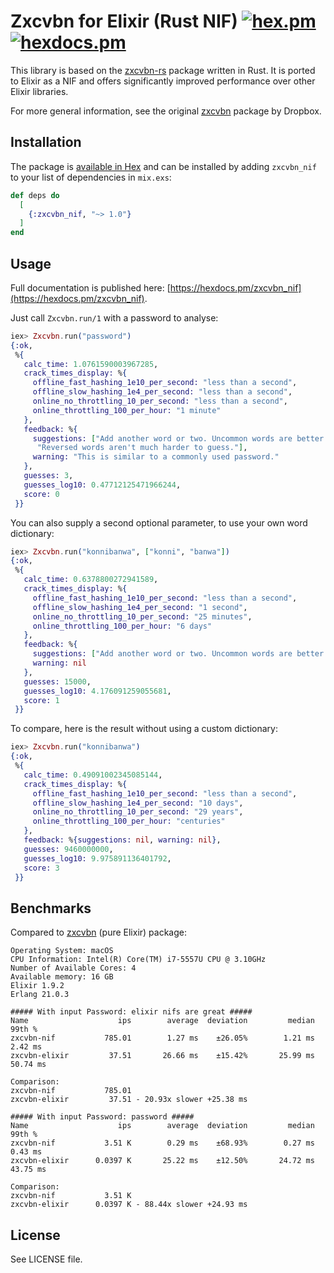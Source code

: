 # Zxcvbn for Elixir (Rust NIF) [![hex.pm](https://img.shields.io/hexpm/v/zxcvbn_nif.svg?style=flat-square)](https://hex.pm/packages/zxcvbn_nif) [![hexdocs.pm](https://img.shields.io/badge/docs-latest-green.svg?style=flat-square)](https://hexdocs.pm/zxcvbn_nif)

This library is based on the [zxcvbn-rs](https://github.com/shssoichiro/zxcvbn-rs) package written in Rust. It is ported to Elixir as a NIF and offers significantly improved performance over other Elixir libraries.

For more general information, see the original [zxcvbn](https://github.com/dropbox/zxcvbn) package by Dropbox.

## Installation

The package is [available in Hex](https://hex.pm/packages/zxcvbn_nif) and can be installed
by adding `zxcvbn_nif` to your list of dependencies in `mix.exs`:

```elixir
def deps do
  [
    {:zxcvbn_nif, "~> 1.0"}
  ]
end
```

## Usage

Full documentation is published here: [https://hexdocs.pm/zxcvbn_nif](https://hexdocs.pm/zxcvbn_nif).

Just call `Zxcvbn.run/1` with a password to analyse:

```elixir
iex> Zxcvbn.run("password")
{:ok,
 %{
   calc_time: 1.0761590003967285,
   crack_times_display: %{
     offline_fast_hashing_1e10_per_second: "less than a second",
     offline_slow_hashing_1e4_per_second: "less than a second",
     online_no_throttling_10_per_second: "less than a second",
     online_throttling_100_per_hour: "1 minute"
   },
   feedback: %{
     suggestions: ["Add another word or two. Uncommon words are better.",
      "Reversed words aren't much harder to guess."],
     warning: "This is similar to a commonly used password."
   },
   guesses: 3,
   guesses_log10: 0.47712125471966244,
   score: 0
 }}
```

You can also supply a second optional parameter, to use your own word dictionary:

```elixir
iex> Zxcvbn.run("konnibanwa", ["konni", "banwa"])
{:ok,
 %{
   calc_time: 0.6378800272941589,
   crack_times_display: %{
     offline_fast_hashing_1e10_per_second: "less than a second",
     offline_slow_hashing_1e4_per_second: "1 second",
     online_no_throttling_10_per_second: "25 minutes",
     online_throttling_100_per_hour: "6 days"
   },
   feedback: %{
     suggestions: ["Add another word or two. Uncommon words are better."],
     warning: nil
   },
   guesses: 15000,
   guesses_log10: 4.176091259055681,
   score: 1
 }}
```

To compare, here is the result without using a custom dictionary:

```elixir
iex> Zxcvbn.run("konnibanwa")
{:ok,
 %{
   calc_time: 0.49091002345085144,
   crack_times_display: %{
     offline_fast_hashing_1e10_per_second: "less than a second",
     offline_slow_hashing_1e4_per_second: "10 days",
     online_no_throttling_10_per_second: "29 years",
     online_throttling_100_per_hour: "centuries"
   },
   feedback: %{suggestions: nil, warning: nil},
   guesses: 9460000000,
   guesses_log10: 9.975891136401792,
   score: 3
 }}
```

## Benchmarks
Compared to [zxcvbn](https://hex.pm/packages/zxcvbn) (pure Elixir) package:

```
Operating System: macOS
CPU Information: Intel(R) Core(TM) i7-5557U CPU @ 3.10GHz
Number of Available Cores: 4
Available memory: 16 GB
Elixir 1.9.2
Erlang 21.0.3

##### With input Password: elixir nifs are great #####
Name                    ips        average  deviation         median         99th %
zxcvbn-nif           785.01        1.27 ms    ±26.05%        1.21 ms        2.42 ms
zxcvbn-elixir         37.51       26.66 ms    ±15.42%       25.99 ms       50.74 ms

Comparison:
zxcvbn-nif           785.01
zxcvbn-elixir         37.51 - 20.93x slower +25.38 ms

##### With input Password: password #####
Name                    ips        average  deviation         median         99th %
zxcvbn-nif           3.51 K        0.29 ms    ±68.93%        0.27 ms        0.43 ms
zxcvbn-elixir      0.0397 K       25.22 ms    ±12.50%       24.72 ms       43.75 ms

Comparison:
zxcvbn-nif           3.51 K
zxcvbn-elixir      0.0397 K - 88.44x slower +24.93 ms
```

## License

See LICENSE file.